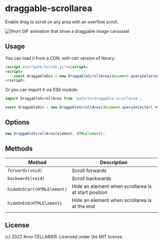 # draggable-scrollarea

Enable drag to scroll on any area with an overflow scroll.

![Short GIF animation that show a draggable image caroussel](https://i.imgur.com/93YiS9O.gif)

## Usage

You can load it from a CDN, with cdn version of library:

```html
<script src="path/to/cdn.js"></script>
<script>
    const draggableDiv = new DraggableScrollArea(document.querySelector('#draggable-div'));
</script>
```

Or you can import it via ES6 module:

```js
import DraggableScrollArea from 'path/to/draggable-scrollarea';

const draggableDiv = new DraggableScrollArea(document.querySelector('#draggable-div'));
```

## Options

```ts
new DraggableScrollArea(element: HTMLElement);
```

## Methods

| Method                     | Description                                          |
| -------------------------- | ---------------------------------------------------- |
| `forwards(void)`           | Scroll forwards                                      |
| `backwards(void)`          | Scroll backwards                                     |
| `hideOnStart(HTMLElement)` | Hide an element when scrollarea is at start position |
| `hideOnEnd(HTMLElement)`   | Hide an element when scrollarea is at the end        |
|                            |                                                      |

## License

(c) 2022 Arno CELLARIER. Licensed under the MIT license.